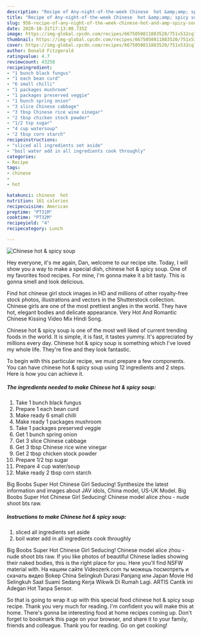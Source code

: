 ```yaml
---
description: "Recipe of Any-night-of-the-week Chinese  hot &amp;amp; spicy soup"
title: "Recipe of Any-night-of-the-week Chinese  hot &amp;amp; spicy soup"
slug: 956-recipe-of-any-night-of-the-week-chinese-hot-and-amp-spicy-soup
date: 2020-10-31T17:13:08.735Z
image: https://img-global.cpcdn.com/recipes/6675050811883520/751x532cq70/chinese-hot-spicy-soup-recipe-main-photo.jpg
thumbnail: https://img-global.cpcdn.com/recipes/6675050811883520/751x532cq70/chinese-hot-spicy-soup-recipe-main-photo.jpg
cover: https://img-global.cpcdn.com/recipes/6675050811883520/751x532cq70/chinese-hot-spicy-soup-recipe-main-photo.jpg
author: Donald Fitzgerald
ratingvalue: 4.7
reviewcount: 43258
recipeingredient:
- "1 bunch black fungus"
- "1 each bean curd"
- "6 small chilli"
- "1 packages mushroom"
- "1 packages preserved veggie"
- "1 bunch spring onion"
- "3 slice Chinese cabbage"
- "3 tbsp Chinese rice wine vinegar"
- "2 tbsp chicken stock powder"
- "1/2 tsp sugar"
- "4 cup watersoup"
- "2 tbsp corn starch"
recipeinstructions:
- "sliced all ingredients set aside"
- "boil water add in all ingredients cook throughly"
categories:
- Recipe
tags:
- chinese
- 
- hot

katakunci: chinese  hot 
nutrition: 161 calories
recipecuisine: American
preptime: "PT31M"
cooktime: "PT32M"
recipeyield: "4"
recipecategory: Lunch

---
```



![Chinese  hot &amp; spicy soup](https://img-global.cpcdn.com/recipes/6675050811883520/751x532cq70/chinese-hot-spicy-soup-recipe-main-photo.jpg)

Hey everyone, it's me again, Dan, welcome to our recipe site. Today, I will show you a way to make a special dish, chinese  hot &amp; spicy soup. One of my favorites food recipes. For mine, I'm gonna make it a bit tasty. This is gonna smell and look delicious.

Find hot chinese girl stock images in HD and millions of other royalty-free stock photos, illustrations and vectors in the Shutterstock collection. Chinese girls are one of the most prettiest angles in the world. They have hot, elegant bodies and delicate appearance. Very Hot And Romantic Chinese Kissing Video Mix Hindi Song.

Chinese  hot &amp; spicy soup is one of the most well liked of current trending foods in the world. It is simple, it is fast, it tastes yummy. It's appreciated by millions every day. Chinese  hot &amp; spicy soup is something which I've loved my whole life. They're fine and they look fantastic.


To begin with this particular recipe, we must prepare a few components. You can have chinese  hot &amp; spicy soup using 12 ingredients and 2 steps. Here is how you can achieve it.

<!--inarticleads1-->

##### The ingredients needed to make Chinese  hot &amp; spicy soup:

1. Take 1 bunch black fungus
1. Prepare 1 each bean curd
1. Make ready 6 small chilli
1. Make ready 1 packages mushroom
1. Take 1 packages preserved veggie
1. Get 1 bunch spring onion
1. Get 3 slice Chinese cabbage
1. Get 3 tbsp Chinese rice wine vinegar
1. Get 2 tbsp chicken stock powder
1. Prepare 1/2 tsp sugar
1. Prepare 4 cup water/soup
1. Make ready 2 tbsp corn starch


Big Boobs Super Hot Chinese Girl Seducing! Synthesize the latest information and images about JAV idols, China model, US-UK Model. Big Boobs Super Hot Chinese Girl Seducing! Chinese model alice zhou - nude shoot bts raw. 

<!--inarticleads2-->

##### Instructions to make Chinese  hot &amp; spicy soup:

1. sliced all ingredients set aside
1. boil water add in all ingredients cook throughly


Big Boobs Super Hot Chinese Girl Seducing! Chinese model alice zhou - nude shoot bts raw. If you like photos of beautiful Chinese ladies showing their naked bodies, this is the right place for you. Here you&#39;ll find NSFW material with. На нашем сайте Videozerk.com ты можешь посмотреть и скачать видео Bokep China Selingkuh Durasi Panjang или Japan Movie Hd Selingkuh Saat Suami Sedang Kerja Wikwik Di Rumah Lagi. ARTIS Cantik ini Adegan Hot Tanpa Sensor. 

So that is going to wrap it up with this special food chinese  hot &amp; spicy soup recipe. Thank you very much for reading. I'm confident you will make this at home. There's gonna be interesting food at home recipes coming up. Don't forget to bookmark this page on your browser, and share it to your family, friends and colleague. Thank you for reading. Go on get cooking!

